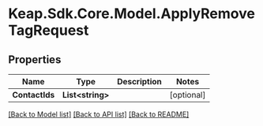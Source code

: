 # Keap.Sdk.Core.Model.ApplyRemoveTagRequest

## Properties

Name | Type | Description | Notes
------------ | ------------- | ------------- | -------------
**ContactIds** | **List&lt;string&gt;** |  | [optional] 

[[Back to Model list]](../README.md#documentation-for-models) [[Back to API list]](../README.md#documentation-for-api-endpoints) [[Back to README]](../README.md)

